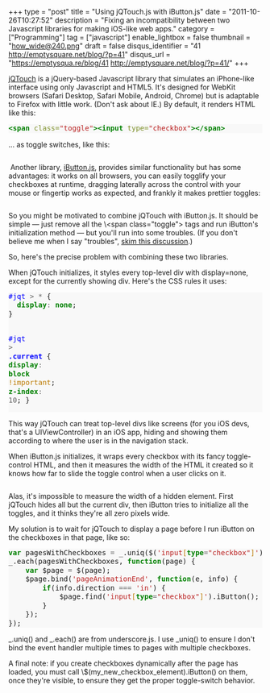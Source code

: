 +++
type = "post"
title = "Using jQTouch.js with iButton.js"
date = "2011-10-26T10:27:52"
description = "Fixing an incompatibility between two Javascript libraries for making iOS-like web apps."
category = ["Programming"]
tag = ["javascript"]
enable_lightbox = false
thumbnail = "how_wide@240.png"
draft = false
disqus_identifier = "41 http://emptysquare.net/blog/?p=41"
disqus_url = "https://emptysqua.re/blog/41 http://emptysquare.net/blog/?p=41/"
+++

<p><a href="http://www.jqtouch.com/">jQTouch</a> is a jQuery-based Javascript library
that simulates an iPhone-like interface using only Javascript and HTML5.
It's designed for WebKit browsers (Safari Desktop, Safari Mobile,
Android, Chrome) but is adaptable to Firefox with little work. (Don't
ask about IE.) By default, it renders HTML like this:</p>
<div class="codehilite" style="background: #f8f8f8"><pre style="line-height: 125%"><span style="color: #008000; font-weight: bold">&lt;span</span> <span style="color: #7D9029">class=</span><span style="color: #BA2121">&quot;toggle&quot;</span><span style="color: #008000; font-weight: bold">&gt;&lt;input</span> <span style="color: #7D9029">type=</span><span style="color: #BA2121">&quot;checkbox&quot;</span><span style="color: #008000; font-weight: bold">&gt;&lt;/span&gt;</span>
</pre></div>


<p>... as toggle switches, like this:</p>
<p><img style="display:block; margin-left:auto; margin-right:auto;" src="Screen-shot-2011-10-25-at-11.48.18-PM.png" title="" /></p>
<p>&nbsp;Another library,
<a href="http://www.givainc.com/labs/ibutton_jquery_plugin.htm">iButton.js</a>, provides
similar functionality but has some advantages: it works on all browsers,
you can easily togglify your checkboxes at runtime, dragging laterally
across the control with your mouse or fingertip works as expected, and
frankly it makes prettier toggles:</p>
<p><img style="display:block; margin-left:auto; margin-right:auto;" src="Screen-shot-2011-10-25-at-11.51.51-PM.png" title="" /></p>
<p>So you might be motivated to combine jQTouch with iButton.js. It should
be simple&nbsp;&mdash; just remove all the \&lt;span class="toggle"> tags and run
iButton's initialization method&nbsp;&mdash; but you'll run into some troubles. (If
you don't believe me when I say "troubles", <a href="http://groups.google.com/group/jqtouch/browse_thread/thread/38d5535369ed3511">skim this
discussion</a>.)</p>
<p>So, here's the precise problem with combining these two libraries.</p>
<p>When jQTouch initializes, it styles every top-level div with
display=none, except for the currently showing div. Here's the CSS rules
it uses:</p>
<div class="codehilite" style="background: #f8f8f8"><pre style="line-height: 125%"><span style="color: #0000FF">#jqt</span> <span style="color: #666666">&gt;</span> <span style="color: #666666">*</span> {
  <span style="color: #008000; font-weight: bold">display</span><span style="color: #666666">:</span> <span style="color: #008000; font-weight: bold">none</span>;
}

<span style="color: #0000FF">#jqt</span> <span style="color: #666666">&gt;</span> <span style="color: #0000FF; font-weight: bold">.current</span> {
  <span style="color: #008000; font-weight: bold">display</span><span style="color: #666666">:</span> <span style="color: #008000; font-weight: bold">block</span> <span style="color: #BC7A00">!important</span>;
  <span style="color: #008000; font-weight: bold">z-index</span><span style="color: #666666">:</span> <span style="color: #666666">10</span>;
}
</pre></div>


<p>This way jQTouch can treat top-level divs like screens (for you iOS
devs, that's a UIViewController) in an iOS app, hiding and showing them
according to where the user is in the navigation stack.</p>
<p>When iButton.js initializes, it wraps every checkbox with its fancy
toggle-control HTML, and then it measures the width of the HTML it
created so it knows how far to slide the toggle control when a user
clicks on it.</p>
<p><img style="display:block; margin-left:auto; margin-right:auto;" src="how_wide.png" title="" /></p>
<p>Alas, it's impossible to measure the width of a hidden element. First
jQTouch hides all but the current div, then iButton tries to initialize
all the toggles, and it thinks they're all zero pixels wide.</p>
<p>My solution is to wait for jQTouch to display a page before I run
iButton on the checkboxes in that page, like so:</p>
<div class="codehilite" style="background: #f8f8f8"><pre style="line-height: 125%"><span style="color: #008000; font-weight: bold">var</span> pagesWithCheckboxes <span style="color: #666666">=</span> _.uniq($(<span style="color: #BA2121">&#39;input</span><span style="color: #BC7A00">[</span><span style="color: #008000; font-weight: bold">type</span><span style="color: #666666">=</span><span style="color: #BA2121">&quot;checkbox&quot;</span><span style="color: #BC7A00">]</span><span style="color: #BA2121">&#39;</span>).closest(<span style="color: #BA2121">&#39;div.page&#39;</span>));
_.each(pagesWithCheckboxes, <span style="color: #008000; font-weight: bold">function</span>(page) {
    <span style="color: #008000; font-weight: bold">var</span> $page <span style="color: #666666">=</span> $(page);
    $page.bind(<span style="color: #BA2121">&#39;pageAnimationEnd&#39;</span>, <span style="color: #008000; font-weight: bold">function</span>(e, info) {
        <span style="color: #008000; font-weight: bold">if</span>(info.direction <span style="color: #666666">===</span> <span style="color: #BA2121">&#39;in&#39;</span>) {
            $page.find(<span style="color: #BA2121">&#39;input</span><span style="color: #BC7A00">[</span><span style="color: #008000; font-weight: bold">type</span><span style="color: #666666">=</span><span style="color: #BA2121">&quot;checkbox&quot;</span><span style="color: #BC7A00">]</span><span style="color: #BA2121">&#39;</span>).iButton();
        }
    });
});
</pre></div>


<p>_.uniq() and _.each() are from underscore.js. I use _uniq() to ensure
I don't bind the event handler multiple times to pages with multiple
checkboxes.</p>
<p>A final note: if you create checkboxes dynamically after the page has
loaded, you must call \$(my_new_checkbox_element).iButton() on them,
once they're visible, to ensure they get the proper toggle-switch
behavior.</p>
